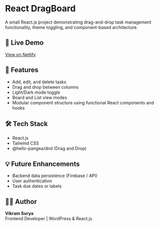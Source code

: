 # React DragBoard

A small React.js project demonstrating drag-and-drop task management functionality, theme toggling, and component-based architecture.

## 🚀 Live Demo
[View on Netlify](https://dragapp-demo.netlify.app/)

## 🧩 Features
- Add, edit, and delete tasks
- Drag and drop between columns
- Light/Dark mode toggle
- Board and List view modes
- Modular component structure using functional React components and hooks

## 🛠️ Tech Stack
- React.js
- Tailwind CSS
- @hello-pangea/dnd (Drag and Drop)

## 💡 Future Enhancements
- Backend data persistence (Firebase / API)
- User authentication
- Task due dates or labels

## 👨‍💻 Author
**Vikram Surya**  
Frontend Developer | WordPress & React.js
